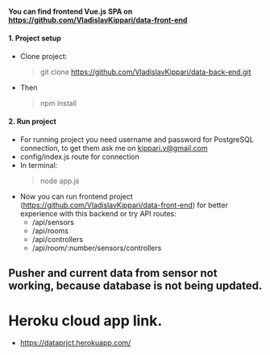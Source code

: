 
#### You can find frontend Vue.js SPA on  https://github.com/VladislavKippari/data-front-end
#### 1. Project setup
* Clone project:
  > git clone https://github.com/VladislavKippari/data-back-end.git
* Then
  > npm install
#### 2. Run project
* For running project you need username and password for PostgreSQL connection, to get them ask me on kippari.v@gmail.com  
* config/index.js route for connection  
* In terminal:
  > node app.js
* Now you can run frontend project (https://github.com/VladislavKippari/data-front-end) for better experience with this backend or try API routes:
  - /api/sensors  
  - /api/rooms  
  - /api/controllers  
  - /api/room/:number/sensors/controllers  

## Pusher and current data from sensor not working, because database is not being updated.

# Heroku cloud app link.
- https://dataprjct.herokuapp.com/
